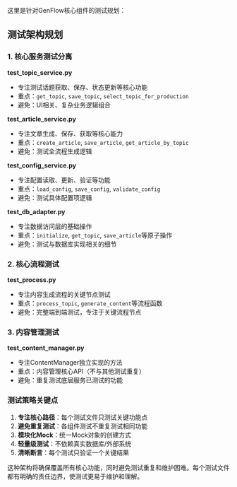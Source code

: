 这里是针对GenFlow核心组件的测试规划：

## 测试架构规划

### 1. 核心服务测试分离

**test_topic_service.py**
- 专注测试话题获取、保存、状态更新等核心功能
- 重点：`get_topic`, `save_topic`, `select_topic_for_production`
- 避免：UI相关、复杂业务逻辑组合

**test_article_service.py**
- 专注文章生成、保存、获取等核心能力
- 重点：`create_article`, `save_article`, `get_article_by_topic`
- 避免：测试全流程生成逻辑

**test_config_service.py**
- 专注配置读取、更新、验证等功能
- 重点：`load_config`, `save_config`, `validate_config`
- 避免：测试具体配置项逻辑

**test_db_adapter.py**
- 专注数据访问层的基础操作
- 重点：`initialize`, `get_topic`, `save_article`等原子操作
- 避免：测试与数据库实现相关的细节

### 2. 核心流程测试

**test_process.py**
- 专注内容生成流程的关键节点测试
- 重点：`process_topic`, `generate_content`等流程函数
- 避免：完整端到端测试，专注于关键流程节点

### 3. 内容管理测试

**test_content_manager.py**
- 专注ContentManager独立实现的方法
- 重点：内容管理核心API（不与其他测试重复）
- 避免：重复测试底层服务已测试的功能

### 测试策略关键点

1. **专注核心路径**：每个测试文件只测试关键功能点
2. **避免重复测试**：各组件测试不重复测试相同功能
3. **模块化Mock**：统一Mock对象的创建方式
4. **轻量级测试**：不依赖真实数据库/外部系统
5. **清晰断言**：每个测试只验证一个关键结果

这种架构将确保覆盖所有核心功能，同时避免测试重复和维护困难。每个测试文件都有明确的责任边界，使测试更易于维护和理解。
